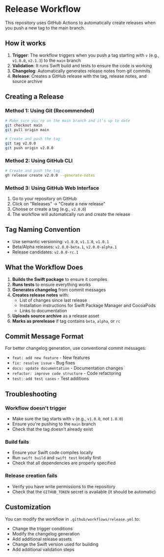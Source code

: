 # Release Workflow

This repository uses GitHub Actions to automatically create releases when you push a new tag to the main branch.

## How it works

1. **Trigger**: The workflow triggers when you push a tag starting with `v` (e.g., `v1.0.0`, `v2.1.3`) to the `main` branch
2. **Validation**: It runs Swift build and tests to ensure the code is working
3. **Changelog**: Automatically generates release notes from git commits
4. **Release**: Creates a GitHub release with the tag, release notes, and source archive

## Creating a Release

### Method 1: Using Git (Recommended)

```bash
# Make sure you're on the main branch and it's up to date
git checkout main
git pull origin main

# Create and push the tag
git tag v2.0.0
git push origin v2.0.0
```

### Method 2: Using GitHub CLI

```bash
# Create and push the tag
gh release create v2.0.0 --generate-notes
```

### Method 3: Using GitHub Web Interface

1. Go to your repository on GitHub
2. Click on "Releases" → "Create a new release"
3. Choose or create a tag (e.g., `v2.0.0`)
4. The workflow will automatically run and create the release

## Tag Naming Convention

- Use semantic versioning: `v1.0.0`, `v1.1.0`, `v1.0.1`
- Beta/Alpha releases: `v2.0.0-beta.1`, `v2.0.0-alpha.1`
- Release candidates: `v2.0.0-rc.1`

## What the Workflow Does

1. **Builds the Swift package** to ensure it compiles
2. **Runs tests** to ensure everything works
3. **Generates changelog** from commit messages
4. **Creates release notes** with:
   - List of changes since last release
   - Installation instructions for Swift Package Manager and CocoaPods
   - Links to documentation
5. **Uploads source archive** as a release asset
6. **Marks as prerelease** if tag contains `beta`, `alpha`, or `rc`

## Commit Message Format

For better changelog generation, use conventional commit messages:

- `feat: add new feature` - New features
- `fix: resolve issue` - Bug fixes
- `docs: update documentation` - Documentation changes
- `refactor: improve code structure` - Code refactoring
- `test: add test cases` - Test additions

## Troubleshooting

### Workflow doesn't trigger
- Make sure the tag starts with `v` (e.g., `v1.0.0`, not `1.0.0`)
- Ensure you're pushing to the `main` branch
- Check that the tag doesn't already exist

### Build fails
- Ensure your Swift code compiles locally
- Run `swift build` and `swift test` locally first
- Check that all dependencies are properly specified

### Release creation fails
- Verify you have write permissions to the repository
- Check that the `GITHUB_TOKEN` secret is available (it should be automatic)

## Customization

You can modify the workflow in `.github/workflows/release.yml` to:
- Change the trigger conditions
- Modify the changelog generation
- Add additional release assets
- Change the Swift version used for building
- Add additional validation steps
